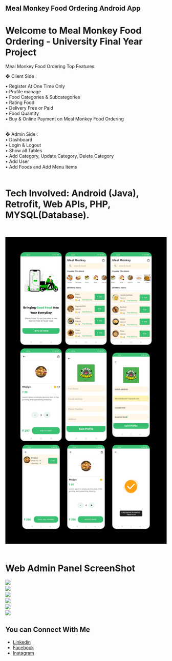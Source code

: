 ## Meal Monkey Food Ordering Android App

# Welcome to Meal Monkey Food Ordering - University Final Year Project<br/>

Meal Monkey Food Ordering Top Features:<br/>

❖ Client Side : <br/>

• Register At One Time Only<br/>
• Profile manage<br/>
• Food Categories & Subcategories<br/>
• Rating Food<br/>
• Delivery Free or Paid<br/>
• Food Quantity<br/>
• Buy & Online Payment on Meal Monkey Food Ordering<br/><br/>

❖ Admin Side : <br/>
• Dashboard<br/>
• Login & Logout <br/>
• Show all Tables<br/>
• Add Category, Update Category, Delete Category <br/>
• Add User<br/>
• Add Foods and Add Menu Items<br/><br/>

# Tech Involved: Android (Java), Retrofit, Web APIs, PHP, MYSQL(Database).<br/><br/>

<img src="https://github.com/akshay0077/Meal-Monkey-Food-Ordering-Android-App/blob/Working/SCREEN-SHOT/combine_images%20(1).png">
<br/><br/>


# Web Admin Panel ScreenShot

<img src="https://github.com/akshay0077/Meal-Monkey-Food-Ordering-Android-App/blob/Test/1-login.png" height=200px >
<br/>

<img src="https://github.com/akshay0077/Meal-Monkey-Food-Ordering-Android-App/blob/Test/2-register.png">
<br/>

<img src="https://github.com/akshay0077/Meal-Monkey-Food-Ordering-Android-App/blob/Test/3-dashboard.png">
<br/>

<img src="https://github.com/akshay0077/Meal-Monkey-Food-Ordering-Android-App/blob/Test/4-addcategory.png">
<br/>

<img src="https://github.com/akshay0077/Meal-Monkey-Food-Ordering-Android-App/blob/Test/5-addmenu.png">
<br/>

<img src="https://github.com/akshay0077/Meal-Monkey-Food-Ordering-Android-App/blob/Test/6-alltable.png">
<br/>

## You can Connect With Me

- [Linkedin](https://www.linkedin.com/in/kherakshay/)
- [Facebook](https://www.facebook.com/profile.php?id=100076613231212)
- [Instagram](https://www.instagram.com/akshay_kher243/)


